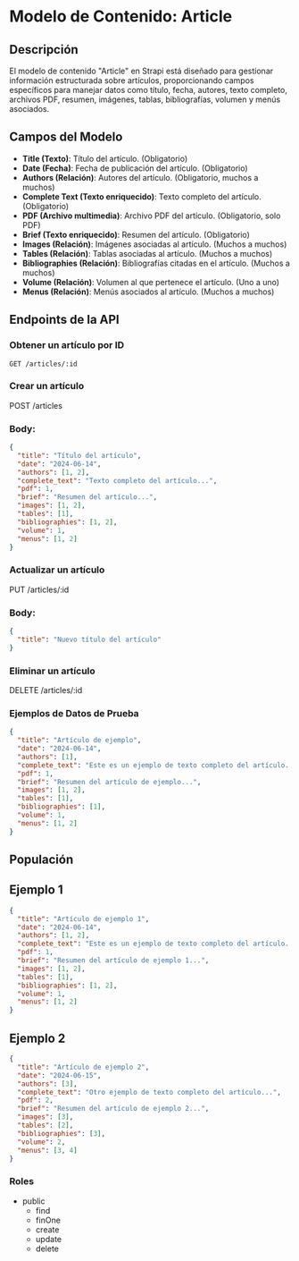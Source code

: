 # Modelo de Contenido: Article

## Descripción
El modelo de contenido "Article" en Strapi está diseñado para gestionar información estructurada sobre artículos, proporcionando campos específicos para manejar datos como título, fecha, autores, texto completo, archivos PDF, resumen, imágenes, tablas, bibliografías, volumen y menús asociados.

## Campos del Modelo

- **Title (Texto)**: Título del artículo. (Obligatorio)
- **Date (Fecha)**: Fecha de publicación del artículo. (Obligatorio)
- **Authors (Relación)**: Autores del artículo. (Obligatorio, muchos a muchos)
- **Complete Text (Texto enriquecido)**: Texto completo del artículo. (Obligatorio)
- **PDF (Archivo multimedia)**: Archivo PDF del artículo. (Obligatorio, solo PDF)
- **Brief (Texto enriquecido)**: Resumen del artículo. (Obligatorio)
- **Images (Relación)**: Imágenes asociadas al artículo. (Muchos a muchos)
- **Tables (Relación)**: Tablas asociadas al artículo. (Muchos a muchos)
- **Bibliographies (Relación)**: Bibliografías citadas en el artículo. (Muchos a muchos)
- **Volume (Relación)**: Volumen al que pertenece el artículo. (Uno a uno)
- **Menus (Relación)**: Menús asociados al artículo. (Muchos a muchos)  

## Endpoints de la API

### Obtener un artículo por ID

```http
GET /articles/:id
```

### Crear un artículo

POST /articles

### Body:
```json
{
  "title": "Título del artículo",
  "date": "2024-06-14",
  "authors": [1, 2],
  "complete_text": "Texto completo del artículo...",
  "pdf": 1,
  "brief": "Resumen del artículo...",
  "images": [1, 2],
  "tables": [1],
  "bibliographies": [1, 2],
  "volume": 1,
  "menus": [1, 2]
}
```
### Actualizar un artículo
PUT /articles/:id

### Body:
```json
{
  "title": "Nuevo título del artículo"
}
```

### Eliminar un artículo
DELETE /articles/:id

### Ejemplos de Datos de Prueba
```json
{
  "title": "Artículo de ejemplo",
  "date": "2024-06-14",
  "authors": [1],
  "complete_text": "Este es un ejemplo de texto completo del artículo...",
  "pdf": 1,
  "brief": "Resumen del artículo de ejemplo...",
  "images": [1, 2],
  "tables": [1],
  "bibliographies": [1],
  "volume": 1,
  "menus": [1, 2]
}
```

## Populación

## Ejemplo 1

```json
{
  "title": "Artículo de ejemplo 1",
  "date": "2024-06-14",
  "authors": [1, 2],
  "complete_text": "Este es un ejemplo de texto completo del artículo...",
  "pdf": 1,
  "brief": "Resumen del artículo de ejemplo 1...",
  "images": [1, 2],
  "tables": [1],
  "bibliographies": [1, 2],
  "volume": 1,
  "menus": [1, 2]
}
```

## Ejemplo 2


```json
{
  "title": "Artículo de ejemplo 2",
  "date": "2024-06-15",
  "authors": [3],
  "complete_text": "Otro ejemplo de texto completo del artículo...",
  "pdf": 2,
  "brief": "Resumen del artículo de ejemplo 2...",
  "images": [3],
  "tables": [2],
  "bibliographies": [3],
  "volume": 2,
  "menus": [3, 4]
}
```

### Roles 
- public
  - find
  - finOne
  - create
  - update
  - delete
